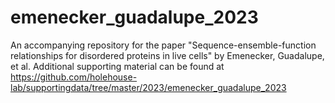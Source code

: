 # emenecker_guadalupe_2023
An accompanying repository for the paper "Sequence-ensemble-function relationships for disordered proteins in live cells" by Emenecker, Guadalupe, et al. Additional supporting material can be found at https://github.com/holehouse-lab/supportingdata/tree/master/2023/emenecker_guadalupe_2023 
